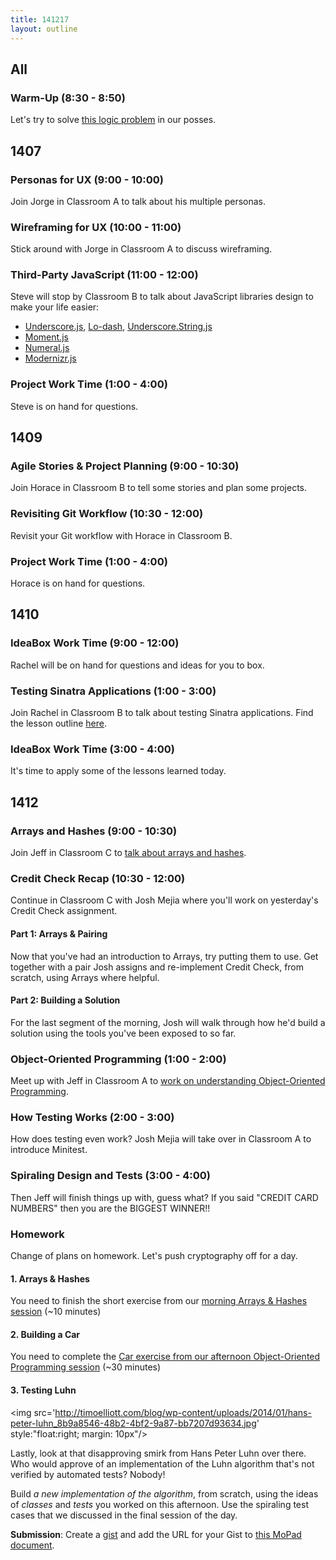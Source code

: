 ```yaml
---
title: 141217
layout: outline
---
```


## All

### Warm-Up (8:30 - 8:50)

Let's try to solve [this logic problem](http://cl.ly/2e42381b1O3G) in our posses.

## 1407

### Personas for UX (9:00 - 10:00)

Join Jorge in Classroom A to talk about his multiple personas.

### Wireframing for UX (10:00 - 11:00)

Stick around with Jorge in Classroom A to discuss wireframing.

### Third-Party JavaScript (11:00 - 12:00)

Steve will stop by Classroom B to talk about JavaScript libraries design to make your life easier:

* [Underscore.js][underscore], [Lo-dash][ld], [Underscore.String.js][underscore-string]
* [Moment.js][moment]
* [Numeral.js][numeral]
* [Modernizr.js][modernizr]

[underscore]: http://underscorejs.org
[ld]: https://lodash.com
[underscore-string]: https://github.com/epeli/underscore.string#readme
[moment]: http://momentjs.com
[numeral]: http://numeraljs.com
[modernizr]: http://modernizr.com

### Project Work Time (1:00 - 4:00)

Steve is on hand for questions.

## 1409

### Agile Stories & Project Planning (9:00 - 10:30)

Join Horace in Classroom B to tell some stories and plan some projects.

### Revisiting Git Workflow (10:30 - 12:00)

Revisit your Git workflow with Horace in Classroom B.

### Project Work Time (1:00 - 4:00)

Horace is on hand for questions.

## 1410

### IdeaBox Work Time (9:00 - 12:00)

Rachel will be on hand for questions and ideas for you to box.

### Testing Sinatra Applications (1:00 - 3:00)

Join Rachel in Classroom B to talk about testing Sinatra applications. Find the lesson outline [here](https://github.com/turingschool/lesson_plans/blob/master/ruby_02-web_applications_with_ruby/testing_sinatra_applications.markdown).

### IdeaBox Work Time (3:00 - 4:00)

It's time to apply some of the lessons learned today.

## 1412

### Arrays and Hashes (9:00 - 10:30)

Join Jeff in Classroom C to [talk about arrays and hashes](https://github.com/turingschool/lesson_plans/blob/master/ruby_01-object_oriented_programming_with_ruby/arrays_and_hashes.markdown).

### Credit Check Recap (10:30 - 12:00)

Continue in Classroom C with Josh Mejia where you'll work on yesterday's Credit Check assignment.

#### Part 1: Arrays & Pairing

Now that you've had an introduction to Arrays, try putting them to use. Get together with a pair Josh assigns and re-implement Credit Check, from scratch, using Arrays where helpful.

#### Part 2: Building a Solution

For the last segment of the morning, Josh will walk through how he'd build a solution using the tools you've been exposed to so far.

### Object-Oriented Programming (1:00 - 2:00)

Meet up with Jeff in Classroom A to [work on understanding Object-Oriented Programming](https://github.com/turingschool/lesson_plans/blob/master/ruby_01-object_oriented_programming_with_ruby/object_oriented_programming.markdown).

### How Testing Works (2:00 - 3:00)

How does testing even work? Josh Mejia will take over in Classroom A to introduce Minitest.

### Spiraling Design and Tests (3:00 - 4:00)

Then Jeff will finish things up with, guess what? If you said "CREDIT CARD NUMBERS" then you are the BIGGEST WINNER!!

### Homework

Change of plans on homework. Let's push cryptography off for a day.

#### 1. Arrays & Hashes

You need to finish the short exercise from our [morning Arrays & Hashes session](https://github.com/turingschool/lesson_plans/blob/master/ruby_01-object_oriented_programming_with_ruby/arrays_and_hashes.markdown) (~10 minutes)

#### 2. Building a Car

You need to complete the [Car exercise from our afternoon Object-Oriented Programming session](https://github.com/turingschool/lesson_plans/blob/master/ruby_01-object_oriented_programming_with_ruby/object_oriented_programming.markdown) (~30 minutes)

#### 3. Testing Luhn

<img src='http://timoelliott.com/blog/wp-content/uploads/2014/01/hans-peter-luhn_8b9a8546-48b2-4bf2-9a87-bb7207d93634.jpg' style:"float:right; margin: 10px"/>

Lastly, look at that disapproving smirk from Hans Peter Luhn over there. Who would approve of an implementation of the Luhn algorithm that's not verified by automated tests? Nobody!

Build *a new implementation of the algorithm*, from scratch, using the ideas of *classes* and *tests* you worked on this afternoon. Use the spiraling test cases that we discussed in the final session of the day.

**Submission**: Create a [gist](http://gist.github.com) and add the URL for your Gist to [this MoPad document](https://etherpad.mozilla.org/vTl9MXkatz).

